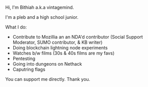 Hi, I'm Bithiah a.k.a vintagemind.

I'm a pleb and a high school junior. 

What I do:

- Contribute to Mozillia an an NDA'd contributor (Social Support Moderator, SUMO contributor, & KB writer)
- Doing blockchain lightning node experiments
- Watches b/w films (30s & 40s films are my favs)
- Pentesting 
- Going into dungeons on Nethack
- Caputring flags 


You can support me directly.
Thank you. 
